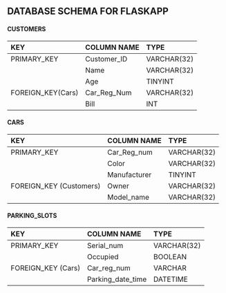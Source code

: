 ## DATABASE SCHEMA FOR FLASKAPP

#### CUSTOMERS                      
| KEY              | COLUMN NAME         | TYPE         |                     
| :------------    | :-------------------| :----------- |
| PRIMARY_KEY      | Customer_ID         | VARCHAR(32)  |
|                  | Name                | VARCHAR(32)  |
|                  | Age                 | TINYINT      |
|FOREIGN_KEY(Cars) | Car_Reg_Num         | VARCHAR(32)  |
|                  | Bill                | INT          |

#### CARS
| KEY                   | COLUMN NAME         | TYPE         |
|:------------          |:--------------------|:------------ |
| PRIMARY_KEY           | Car_Reg_num         | VARCHAR(32)  |
|                       | Color               | VARCHAR(32)  |
|                       | Manufacturer        | TINYINT      |
|FOREIGN_KEY (Customers) | Owner               | VARCHAR(32)  |
|                       | Model_name          | VARCHAR(32)  |

#### PARKING_SLOTS
| KEY                 |COLUMN NAME       | TYPE         |
|:--------------------|:-----------------|:-------------|
| PRIMARY_KEY         | Serial_num       | VARCHAR(32)  |
|                     | Occupied         | BOOLEAN      |
| FOREIGN_KEY (Cars)  | Car_reg_num      | VARCHAR      |
|                     | Parking_date_time| DATETIME     |